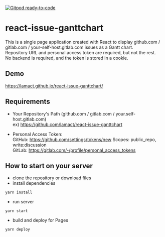 [![Gitpod ready-to-code](https://img.shields.io/badge/Gitpod-ready--to--code-blue?logo=gitpod)](https://gitpod.io/#https://github.com/lamact/react-issue-ganttchart)

react-issue-ganttchart
===================

This is a single page application created with React to display github.com / gitlab.com / your-self-host.gitlab.com issues as a Gantt chart.  
Repository URL and personal access token are required, but not the rest.  
No backend is required, and the token is stored in a cookie.  

## Demo
https://lamact.github.io/react-issue-ganttchart/

## Requirements
- Your Repository's Path (github.com / gitlab.com / your.self-host.gitlab.com)  
  ex) https://github.com/lamact/react-issue-ganttchart

- Personal Access Token:   
  GitHub: https://github.com/settings/tokens/new Scopes: public_repo, write:discussion  
  GitLab: https://gitlab.com/-/profile/personal_access_tokens 

## How to start on your server

 - clone the repository or download files
 - install dependencies
~~~
yarn install
~~~

 - run server
~~~
yarn start
~~~

- build and deploy for Pages
~~~
yarn deploy
~~~
